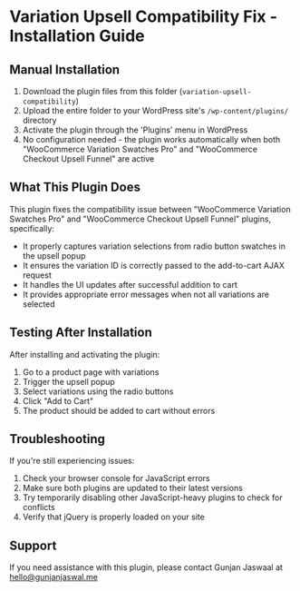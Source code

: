 # Variation Upsell Compatibility Fix - Installation Guide

## Manual Installation

1. Download the plugin files from this folder (`variation-upsell-compatibility`)
2. Upload the entire folder to your WordPress site's `/wp-content/plugins/` directory
3. Activate the plugin through the 'Plugins' menu in WordPress
4. No configuration needed - the plugin works automatically when both "WooCommerce Variation Swatches Pro" and "WooCommerce Checkout Upsell Funnel" are active

## What This Plugin Does

This plugin fixes the compatibility issue between "WooCommerce Variation Swatches Pro" and "WooCommerce Checkout Upsell Funnel" plugins, specifically:

- It properly captures variation selections from radio button swatches in the upsell popup
- It ensures the variation ID is correctly passed to the add-to-cart AJAX request
- It handles the UI updates after successful addition to cart
- It provides appropriate error messages when not all variations are selected

## Testing After Installation

After installing and activating the plugin:

1. Go to a product page with variations
2. Trigger the upsell popup
3. Select variations using the radio buttons
4. Click "Add to Cart"
5. The product should be added to cart without errors

## Troubleshooting

If you're still experiencing issues:

1. Check your browser console for JavaScript errors
2. Make sure both plugins are updated to their latest versions
3. Try temporarily disabling other JavaScript-heavy plugins to check for conflicts
4. Verify that jQuery is properly loaded on your site

## Support

If you need assistance with this plugin, please contact Gunjan Jaswaal at hello@gunjanjaswal.me
